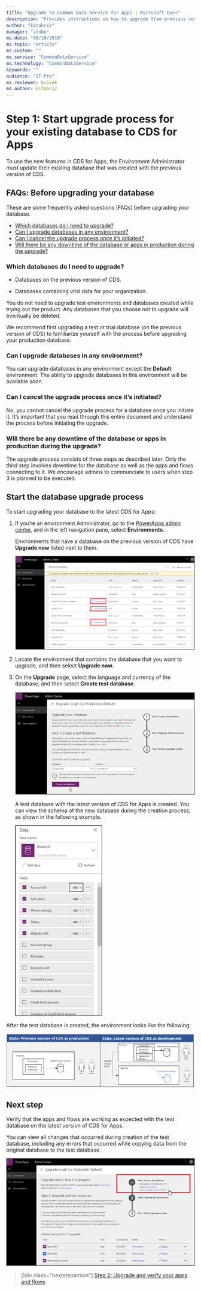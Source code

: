 ```yaml
---
title: "Upgrade to Common Data Service for Apps | Microsoft Docs"
description: "Provides instructions on how to upgrade from previous version of Common Data Service to CDS for Apps"
author: "kitabriz"
manager: "annbe"
ms.date: "09/10/2018"
ms.topic: "article"
ms.custom: ""
ms.service: "CommonDataService"
ms.technology: "CommonDataService"
keywords: ""
audience: "IT Pro"
ms.reviewer: kvivek
ms.author: kitabriz
---
```


# Step 1: Start upgrade process for your existing database to CDS for Apps

To use the new features in CDS for Apps, the Environment Administrator must
update their existing database that was created with the previous version of
CDS. 

## FAQs: Before upgrading your database 

These are some frequently asked questions (FAQs) before upgrading your database.

- [Which databases do I need to upgrade?](#which-databases-do-i-need-to-upgrade)
- [Can I upgrade databases in any environment?](#can-i-upgrade-databases-in-any-environment)
- [Can I cancel the upgrade process once it’s initiated?](#can-i-cancel-the-upgrade-process-once-its-initiated)
- [Will there be any downtime of the database or apps in production during the upgrade?](#will-there-be-any-downtime-of-the-database-or-apps-in-production-during-the-upgrade-process)

### Which databases do I need to upgrade? 

-   Databases on the previous version of CDS. 

-   Databases containing vital data for your organization. 

You do not need to upgrade test environments and databases created while trying
out the product. Any databases that you choose not to upgrade will eventually be
deleted. 

We recommend first upgrading a test or trial database (on the previous version
of CDS) to familiarize yourself with the process before upgrading your
production database. 

### Can I upgrade databases in any environment? 

You can upgrade databases in any environment except the **Default** environment. The ability to upgrade databases in this environment will be available soon.

### Can I cancel the upgrade process once it’s initiated? 

No, you cannot cancel the upgrade process for a database once you initiate it.
It’s important that you read through this entire document and understand the
process before initiating the upgrade. 

### Will there be any downtime of the database or apps in production during the upgrade? 

The upgrade process consists of three steps as described later. Only the third
step involves downtime for the database as well as the apps and flows connecting
to it. We encourage admins to communciate to users when step 3 is planned to be executed. 

## Start the database upgrade process

To start upgrading your database to the latest CDS for Apps: 

1.  If you’re an environment Administrator, go to the [PowerApps admin
    center](https://admin.powerapps.com/), and in the left navigation pane,
    select **Environments**. 

    Environments that have a database on the previous version of CDS have **Upgrade now** listed next to them. 

    ![Environments](media/environments.png)

2.  Locate the environment that contains the database that you want to upgrade,
    and then select **Upgrade now.** 

3.  On the **Upgrade** page, select the language and currency of the database,
    and then select **Create test database**.  

    ![Create test database](media/create-test-database.png)

    A test database with the latest version of CDS for Apps is created. You can view the schema of the new database during the creation process, as shown in the following example. 

    ![Database schema](media/db-schema.png)

After the test database is created, the environment looks like the following:  

![After database upgrade](media/after-db-upgrade.png)

## Next step

Verify that the apps and flows are working as expected with the test database on
the latest version of CDS for Apps. 

You can view all changes that occurred during creation of the test database, including any errors that occurred while copying data from the original database to the test database.  

![Errors during database upgrade](media/error-db-upgrade.png)

> [!div class="nextstepaction"]
> [Step 2: Upgrade and verify your apps and flows](upgrade-verify-apps-flows.md)
